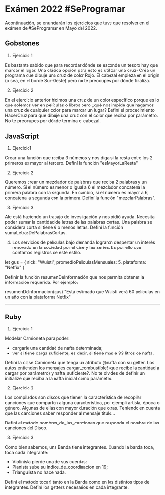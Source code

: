 # Exámen 2022 \#SeProgramar

Acontinuación, se enunciarán los ejercicios que tuve que resolver en el exámen de #SeProgramar en Mayo del 2022.

## Gobstones

1. Ejercicio 1

Es bastante sabido que para recordar dónde se esconde un tesoro hay que marcar el lugar.
Una clásica opción para esto es utilizar una cruz-
Créa un programa que dibuje una cruz de color Rojo. El cabezal empieza en el origin (o sea, en el borde Sur-Oeste) pero no te preocupes por dónde finaliza.

2. Ejercicio 2

En el ejercicio anterior hicimos una cruz de un color específico porque es lo que solemos ver en películas o libros pero ¿qué nos impide que hagamos una cruz de cualquier color para marcar un lugar?
Definí el procedimiento HacerCruz para que dibuje una cruz con el color que reciba por parámetro. No te preocupes por dónde termina el cabezal.

## JavaScript

1. Ejercicio1

Crear una función que reciba 3 números y nos diga si la resta entre los 2 primeros es mayor al tercero. Definí la función "esMayorLaResta"

2. Ejercicio 2

Queremos crear un mezclador de palabras que reciba 2 palabras y un número. Si el número es menor o igual a 6 el mezclador concatena la primera palabra con la segunda. En cambio, si el número es mayor a 6, concatena la segunda con la primera. Definí la función "mezclarPalabras".

3. Ejercicio 3

Ale está haciendo un trabajo de investigación y nos pidió ayuda. Necesita poder sumar la cantidad de letras de las palabras cortas. Una palabra se considera corta si tiene 6 o menos letras. Definí la función sumaLetrasDePalabrasCortas.

4.  Los servicios de películas bajo demanda lograron despertar un interés renovado en la sociedad por el cine y las series. Es por ello que contamos registros de este estilo.

let gus = {
nick: "Wuisti",
promedioPeliculasMensuales: 5.
plataforma: "Netfix"
}

Definir la función resumenDeInformación que nos permita obtener la información requerida. Por ejemplo:

resumenDeInformación(gus)
"Está estimado que Wuisti verá 60 películas en un año con la plataforma Netfix"

---

## Ruby

1. Ejercicio 1

Modelar Camioneta para poder:

- cargarle una cantidad de nafta determinada;
- ver si tiene carga suficiente, es decir, si tiene más e 33 litros de nafta.

Definí la clase Camioneta que tenga un atributo @nafta con su getter. Los autos entienden los mensajes cargar_combustible! (que recibe la cantidad a cargar por parámetro) y nafta_suficiente?. No te olvides de definir un initialize que reciba a la nafta inicial como parámetro.

2. Ejercicio 2

Los compilados son discos que tienen la característica de recopilar canciones que comparten alguna característica, por ejempli artista, época o género. Algunas de ellas con mayor duración que otras.
Teniendo en cuenta que las canciones saben responder al mensaje titulo...

Definí el método nombres_de_las_canciones que responda el nombre de las canciones del Disco.

3. Ejercicio 3

Como bien sabemos, una Banda tiene integrantes. Cuando la banda toca, toca cada integrante:

- Violinista pierde una de sus cuerdas:
- Pianista sube su indice_de_coordinacion en 19;
- Triangulista no hace nada.

Definí el método tocar! tanto en la Banda como en los distintos tipos de integrantes. Definí los getters necesarios en cada integrante.
